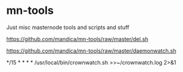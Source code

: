 # mn-tools

Just misc masternode tools and scripts and stuff

https://github.com/mandica/mn-tools/raw/master/del.sh

https://github.com/mandica/mn-tools/raw/master/daemonwatch.sh

*/15 * * * * /usr/local/bin/crownwatch.sh >>~/crownwatch.log 2>&1
